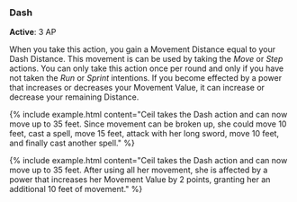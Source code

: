 ### Dash
**Active**: 3 AP

When you take this action, you gain a Movement Distance equal to your Dash Distance. This movement is can be used by taking the _Move_ or _Step_ actions. You can only take this action once per round and only if you have not taken the _Run_ or _Sprint_ intentions. If you become effected by a power that increases or decreases your Movement Value, it can increase or decrease your remaining Distance.

{% include example.html content="Ceil takes the Dash action and can now move up to 35 feet. Since movement can be broken up, she could move 10 feet, cast a spell, move 15 feet, attack with her long sword, move 10 feet, and finally cast another spell." %}

{% include example.html content="Ceil takes the Dash action and can now move up to 35 feet. After using all her movement, she is affected by a power that increases her Movement Value by 2 points, granting her an additional 10 feet of movement." %}